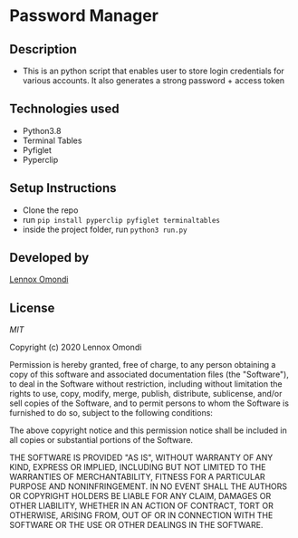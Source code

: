 # Password Manager

## Description
- This is an python script that enables user to store login credentials for various accounts. It also generates a strong password + access token

## Technologies used
* Python3.8
* Terminal Tables
* Pyfiglet
* Pyperclip

## Setup Instructions
- Clone the repo
- run `pip install pyperclip pyfiglet terminaltables`
- inside the project folder, run `python3 run.py`

## Developed by
[Lennox Omondi](https://linkedin.com/in/lenomosh)

## License
_MIT_

Copyright (c) 2020 Lennox Omondi

Permission is hereby granted, free of charge, to any person obtaining a copy
of this software and associated documentation files (the "Software"), to deal
in the Software without restriction, including without limitation the rights
to use, copy, modify, merge, publish, distribute, sublicense, and/or sell
copies of the Software, and to permit persons to whom the Software is
furnished to do so, subject to the following conditions:

The above copyright notice and this permission notice shall be included in all
copies or substantial portions of the Software.

THE SOFTWARE IS PROVIDED "AS IS", WITHOUT WARRANTY OF ANY KIND, EXPRESS OR
IMPLIED, INCLUDING BUT NOT LIMITED TO THE WARRANTIES OF MERCHANTABILITY,
FITNESS FOR A PARTICULAR PURPOSE AND NONINFRINGEMENT. IN NO EVENT SHALL THE
AUTHORS OR COPYRIGHT HOLDERS BE LIABLE FOR ANY CLAIM, DAMAGES OR OTHER
LIABILITY, WHETHER IN AN ACTION OF CONTRACT, TORT OR OTHERWISE, ARISING FROM,
OUT OF OR IN CONNECTION WITH THE SOFTWARE OR THE USE OR OTHER DEALINGS IN THE
SOFTWARE.